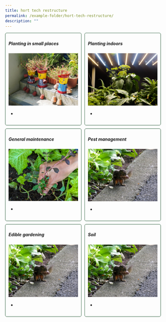 ```yaml
---
title: hort tech restructure
permalink: /example-folder/hort-tech-restructure/
description: ""
---
```

<style>
	.wrapper {
		display: grid;
		grid-template-columns: repeat(auto-fit, minmax(200px, 1fr));
		grid-template-rows: auto-fit;
		column-gap: 10px;
		row-gap: 10px;
	}

	.box{
		border: solid 1px #215732;
		border-radius: 5px;
		padding: 5px 10px 15px 10px;
	}
</style>

<section>
	<div class="wrapper">
		<div class="box">
			<h5>Planting in small places</h5>
			<img style="display: inline" src="/images/Horti%20techniques/ContainerPlanting_JacChua%20(7).jpg"><br>
			<ul>
				<li></li>
			</ul>
		</div>
		<div class="box">
			<h5>Planting indoors</h5>
			<img style="display: inline" src="/images/Hardscapes/Growlight_JacChua.jpg"><br>
			<ul>
				<li></li>
			</ul>
		</div>
		<div class="box">
			<h5>General maintenance</h5>
			<img style="display: inline" src="/images/Horti%20techniques/weeding_jacquelinechua.jpg"><br>
			<ul>
				<li></li>
			</ul>
		</div>
		<div class="box">
			<h5>Pest management</h5>
			<img style="display: inline" src="/images/Biodiversity/squirrel%20at%20hortpark%20(4)victorialim.jpg"><br>
			<ul>
				<li></li>
			</ul>
		</div>
		<div class="box">
			<h5>Edible gardening</h5>
			<img style="display: inline" src="/images/Biodiversity/squirrel%20at%20hortpark%20(4)victorialim.jpg"><br>
			<ul>
				<li></li>
			</ul>
		</div>
		<div class="box">
			<h5>Soil</h5>
			<img style="display: inline" src="/images/Biodiversity/squirrel%20at%20hortpark%20(4)victorialim.jpg"><br>
			<ul>
				<li></li>
			</ul>
		</div>
	</div>
	<br>
</section>